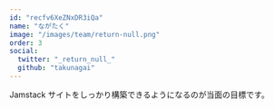 ```yaml
---
id: "recfv6XeZNxDR3iQa"
name: "ながたく"
image: "/images/team/return-null.png"
order: 3
social:
  twitter: "_return_null_"
  github: "takunagai"
---
```


Jamstack サイトをしっかり構築できるようになるのが当面の目標です。
